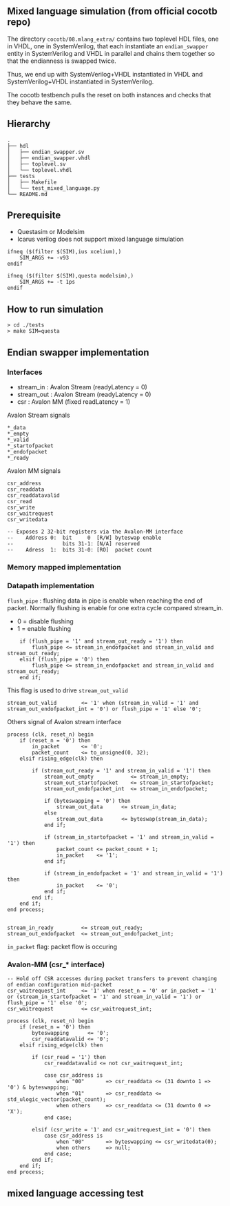 ## Mixed language simulation (from official cocotb repo)

The directory `cocotb/08.mlang_extra/` contains two toplevel HDL files, one in VHDL, one in SystemVerilog, that each instantiate an `endian_swapper` entity in SystemVerilog and VHDL in parallel and chains them together so that the endianness is swapped twice.

Thus, we end up with SystemVerilog+VHDL instantiated in VHDL and SystemVerilog+VHDL instantiated in SystemVerilog.

The cocotb testbench pulls the reset on both instances and checks that they behave the same.

## Hierarchy

```
.
├── hdl
│   ├── endian_swapper.sv
│   ├── endian_swapper.vhdl
│   ├── toplevel.sv
│   └── toplevel.vhdl
├── tests
│   ├── Makefile
│   └── test_mixed_language.py
└── README.md
```

## Prerequisite

* Questasim or Modelsim 
* Icarus verilog does not support mixed language simulation

```
ifneq ($(filter $(SIM),ius xcelium),)
    SIM_ARGS += -v93
endif

ifneq ($(filter $(SIM),questa modelsim),)
    SIM_ARGS += -t 1ps
endif
```

## How to run simulation

```
> cd ./tests
> make SIM=questa
```

## Endian swapper implementation

### Interfaces

* stream_in : Avalon Stream (readyLatency = 0)
* stream_out : Avalon Stream (readyLatency = 0)
* csr : Avalon MM (fixed readLatency = 1)

Avalon Stream signals

```
*_data
*_empty
*_valid
*_startofpacket
*_endofpacket
*_ready
```

Avalon MM signals

```
csr_address
csr_readdata
csr_readdatavalid
csr_read
csr_write
csr_waitrequest
csr_writedata
```

```
-- Exposes 2 32-bit registers via the Avalon-MM interface
--    Address 0:  bit     0  [R/W] byteswap enable
--                bits 31-1: [N/A] reserved
--    Adress  1:  bits 31-0: [RO]  packet count
```

### Memory mapped implementation


### Datapath implementation

`flush_pipe` : flushing data in pipe is enable when reaching the end of packet. Normally flushing is enable for one extra cycle compared stream_in.

* 0 = disable flushing
* 1 = enable flushing

```
    if (flush_pipe = '1' and stream_out_ready = '1') then
        flush_pipe <= stream_in_endofpacket and stream_in_valid and stream_out_ready;
    elsif (flush_pipe = '0') then
        flush_pipe <= stream_in_endofpacket and stream_in_valid and stream_out_ready;
    end if;
```

This flag is used to drive `stream_out_valid`

```
stream_out_valid        <= '1' when (stream_in_valid = '1' and stream_out_endofpacket_int = '0') or flush_pipe = '1' else '0';
```

Others signal of Avalon stream interface

```
process (clk, reset_n) begin
    if (reset_n = '0') then
        in_packet       <= '0';
        packet_count    <= to_unsigned(0, 32);
    elsif rising_edge(clk) then

        if (stream_out_ready = '1' and stream_in_valid = '1') then
            stream_out_empty            <= stream_in_empty;
            stream_out_startofpacket    <= stream_in_startofpacket;
            stream_out_endofpacket_int  <= stream_in_endofpacket;

            if (byteswapping = '0') then
                stream_out_data      <= stream_in_data;
            else
                stream_out_data      <= byteswap(stream_in_data);
            end if;

            if (stream_in_startofpacket = '1' and stream_in_valid = '1') then
                packet_count <= packet_count + 1;
                in_packet    <= '1';
            end if;

            if (stream_in_endofpacket = '1' and stream_in_valid = '1') then
                in_packet    <= '0';
            end if;
        end if;
    end if;
end process;


stream_in_ready         <= stream_out_ready;
stream_out_endofpacket  <= stream_out_endofpacket_int;
```

`in_packet` flag: packet flow is occuring 

### Avalon-MM (csr_* interface)

```
-- Hold off CSR accesses during packet transfers to prevent changing of endian configuration mid-packet
csr_waitrequest_int     <= '1' when reset_n = '0' or in_packet = '1' or (stream_in_startofpacket = '1' and stream_in_valid = '1') or flush_pipe = '1' else '0';
csr_waitrequest         <= csr_waitrequest_int;

process (clk, reset_n) begin
    if (reset_n = '0') then
        byteswapping      <= '0';
        csr_readdatavalid <= '0';
    elsif rising_edge(clk) then

        if (csr_read = '1') then
            csr_readdatavalid <= not csr_waitrequest_int;

            case csr_address is
                when "00"       => csr_readdata <= (31 downto 1 => '0') & byteswapping;
                when "01"       => csr_readdata <= std_ulogic_vector(packet_count);
                when others     => csr_readdata <= (31 downto 0 => 'X');
            end case;

        elsif (csr_write = '1' and csr_waitrequest_int = '0') then
            case csr_address is
                when "00"       => byteswapping <= csr_writedata(0);
                when others     => null;
            end case;
        end if;
    end if;
end process;
```



## mixed language accessing test



